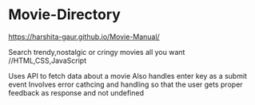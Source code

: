 # Movie-Directory
https://harshita-gaur.github.io/Movie-Manual/

Search trendy,nostalgic or cringy movies all you want
//HTML,CSS,JavaScript


Uses API to fetch data about a movie
Also handles enter key as a submit event
Involves error cathcing and handling so that the user gets proper feedback as response and not undefined
